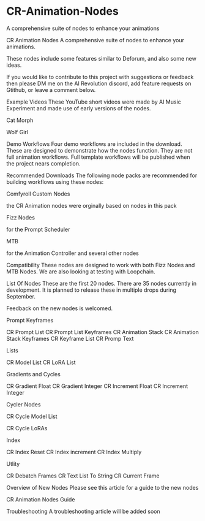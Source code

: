 # CR-Animation-Nodes
A comprehensive suite of nodes to enhance your animations

CR Animation Nodes
A comprehensive suite of nodes to enhance your animations.

These nodes include some features similar to Deforum, and also some new ideas.

If you would like to contribute to this project with suggestions or feedback then please DM me on the AI Revolution discord, add feature requests on Gtithub, or leave a comment below.

Example Videos
These YouTube short videos were made by AI Music Experiment and made use of early versions of the nodes.

Cat Morph

Wolf Girl

Demo Workflows
Four demo workflows are included in the download. These are designed to demonstrate how the nodes function. They are not full animation workflows. Full template workflows will be published when the project nears completion.

Recommended Downloads
The following node packs are recommended for building workflows using these nodes:

Comfyroll Custom Nodes

the CR Animation nodes were orginally based on nodes in this pack

Fizz Nodes

for the Prompt Scheduler

MTB

for the Animation Controller and several other nodes

Compatibility
These nodes are designed to work with both Fizz Nodes and MTB Nodes. We are also looking at testing with Loopchain.

List Of Nodes
These are the first 20 nodes. There are 35 nodes currently in development. It is planned to release these in multiple drops during September.

Feedback on the new nodes is welcomed.

Prompt Keyframes

CR Prompt List
CR Prompt List Keyframes
CR Animation Stack
CR Animation Stack Keyframes
CR Keyframe List
CR Promp Text

Lists

CR Model List
CR LoRA List

Gradients and Cycles

CR Gradient Float
CR Gradient Integer
CR Increment Float
CR Increment Integer

Cycler Nodes

CR Cycle Model List

CR Cycle LoRAs

Index

CR Index Reset
CR Index increment
CR Index Multiply

Utlity

CR Debatch Frames
CR Text List To String
CR Current Frame

Overview of New Nodes
Please see this article for a guide to the new nodes

CR Animation Nodes Guide

Troubleshooting
A troubleshooting article will be added soon
